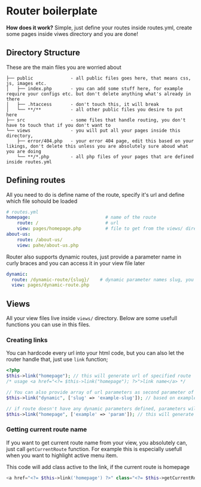 # Router boilerplate

**How does it work?** Simple, just define your routes inside routes.yml, create some pages inside viwes directory and you are done!

## Directory Structure

These are the main files you are worried about

```
├── public              - all public files goes here, that means css, js, images etc.
│   ├── index.php       - you can add some stuff here, for example require your configs etc. but don't delete anything what's already in there
│   ├── .htaccess       - don't touch this, it will break
│   └── **/**           - all other public files you desire to put here
├── src                 - some files that handle routing, you don't have to touch that if you don't want to
└── views               - you will put all your pages inside this directory, 
    ├── error/404.php   - your error 404 page, edit this based on your likings, don't delete this unless you are absolutely sure aboud what you are doing
    └── **/*.php        - all php files of your pages that are defined inside routes.yml
```

## Defining routes

All you need to do is define name of the route, specify it's url and define which file sohould be loaded

```yaml
# routes.yml
homepage:                            # name of the route
    route: /                         # url
    view: pages/homepage.php         # file to get from the views/ directory
about-us:
    route: /about-us/
    view: pahe/about-us.php
```

Router also supports dynamic routes, just provide a parameter name in curly braces and you can access it in your view file later

```yml
dynamic:
  route: /dynamic-route/{slug}/    # dynamic parameter names slug, you can define as many parameters as you want
  view: pages/dynamic-route.php
```

## Views

All your view files live inside `views/` directory. Below are some usefull functions you can use in this files.

### Creating links

You can hardcode every url into your html code, but you can also let the router handle that, just use `link` function;

```php
<?php
$this->link("homepage"); // this will generate url of specified route
/* usage <a href="<?= $this->link("homepage"); ?>">link name</a> */

// You can also provide array of url parameters as second parameter of the function
$this->link("dynamic", ['slug' => 'example-slug']); // based on example config above this will generate url /dynamic-route/example-slug/

// if route doesn't have any dynamic parameters defined, parameters will be appended as query parameters
$this->link("homepage", ['example' => 'param']); // this will generate /?example=param
```

### Getting current route name

If you want to get current route name from your view, you absolutely can, just call `getCurrentRoute` function. For example this is especially usefull when you want to highlight active menu item.

This code will add class active to the link, if the current route is homepage
```php
<a href="<?= $this->link('homepage') ?>" class="<?= $this->getCurrentRoute() == "homepage" ? 'active' : '' ?>">Homepage</a>
```
